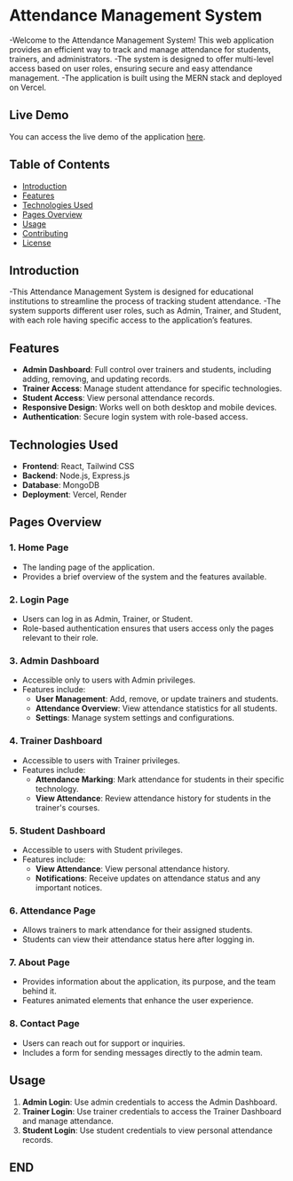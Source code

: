 # Attendance Management System

-Welcome to the Attendance Management System! This web application provides an efficient way to track and manage attendance for students, trainers, and administrators. 
-The system is designed to offer multi-level access based on user roles, ensuring secure and easy attendance management. 
-The application is built using the MERN stack and deployed on Vercel.

## Live Demo

You can access the live demo of the application [here](https://attendance-jslw.vercel.app/).

## Table of Contents

- [Introduction](#introduction)
- [Features](#features)
- [Technologies Used](#technologies-used)
- [Pages Overview](#pages-overview)
- [Usage](#usage)
- [Contributing](#contributing)
- [License](#license)

## Introduction

-This Attendance Management System is designed for educational institutions to streamline the process of tracking student attendance.
-The system supports different user roles, such as Admin, Trainer, and Student, with each role having specific access to the application’s features.

## Features

- **Admin Dashboard**: Full control over trainers and students, including adding, removing, and updating records.
- **Trainer Access**: Manage student attendance for specific technologies.
- **Student Access**: View personal attendance records.
- **Responsive Design**: Works well on both desktop and mobile devices.
- **Authentication**: Secure login system with role-based access.

## Technologies Used

- **Frontend**: React, Tailwind CSS
- **Backend**: Node.js, Express.js
- **Database**: MongoDB
- **Deployment**: Vercel, Render

## Pages Overview

### 1. **Home Page**
   - The landing page of the application.
   - Provides a brief overview of the system and the features available.

### 2. **Login Page**
   - Users can log in as Admin, Trainer, or Student.
   - Role-based authentication ensures that users access only the pages relevant to their role.

### 3. **Admin Dashboard**
   - Accessible only to users with Admin privileges.
   - Features include:
     - **User Management**: Add, remove, or update trainers and students.
     - **Attendance Overview**: View attendance statistics for all students.
     - **Settings**: Manage system settings and configurations.

### 4. **Trainer Dashboard**
   - Accessible to users with Trainer privileges.
   - Features include:
     - **Attendance Marking**: Mark attendance for students in their specific technology.
     - **View Attendance**: Review attendance history for students in the trainer's courses.

### 5. **Student Dashboard**
   - Accessible to users with Student privileges.
   - Features include:
     - **View Attendance**: View personal attendance history.
     - **Notifications**: Receive updates on attendance status and any important notices.

### 6. **Attendance Page**
   - Allows trainers to mark attendance for their assigned students.
   - Students can view their attendance status here after logging in.

### 7. **About Page**
   - Provides information about the application, its purpose, and the team behind it.
   - Features animated elements that enhance the user experience.

### 8. **Contact Page**
   - Users can reach out for support or inquiries.
   - Includes a form for sending messages directly to the admin team.

## Usage

1. **Admin Login**: Use admin credentials to access the Admin Dashboard.
2. **Trainer Login**: Use trainer credentials to access the Trainer Dashboard and manage attendance.
3. **Student Login**: Use student credentials to view personal attendance records.

## **END**
